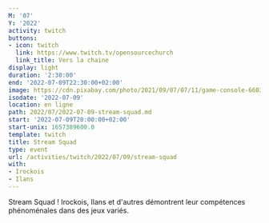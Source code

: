 ```yaml
---
M: '07'
Y: '2022'
activity: twitch
buttons:
- icon: twitch
  link: https://www.twitch.tv/opensourcechurch
  link_title: Vers la chaine
display: light
duration: '2:30:00'
end: '2022-07-09T22:30:00+02:00'
image: https://cdn.pixabay.com/photo/2021/09/07/07/11/game-console-6603120_960_720.jpg
isodate: '2022-07-09'
location: en ligne
path: 2022/07/2022-07-09-stream-squad.md
start: '2022-07-09T20:00:00+02:00'
start-unix: 1657389600.0
template: twitch
title: Stream Squad
type: event
url: /activities/twitch/2022/07/09/stream-squad
with:
- Irockois
- Ilans
---
```

Stream Squad ! Irockois, Ilans et d'autres démontrent leur compétences phénoménales dans des jeux variés.